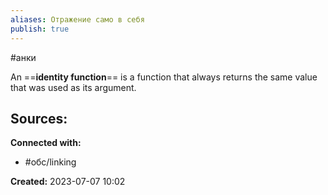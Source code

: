 ```yaml
---
aliases: Отражение само в себя
publish: true
---
```

#анки

 An ==**identity function**== is a function that always returns the same value that was used as its argument.











**Sources:**
- 


**Connected with:**
- #обс/linking 



**Created:** 2023-07-07 10:02
